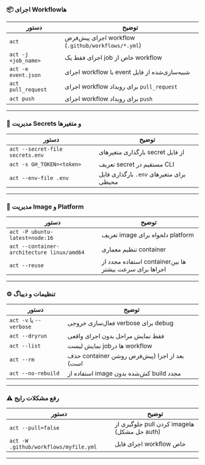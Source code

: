 
### 📦 اجرای Workflowها

| دستور               | توضیح                                              |
| ------------------- | -------------------------------------------------- |
| `act`               | اجرای پیش‌فرض workflow (`.github/workflows/*.yml`) |
| `act -j <job_name>` | اجرای فقط یک job خاص از workflow                   |
| `act -e event.json` | اجرای workflow با event شبیه‌سازی‌شده از فایل      |
| `act pull_request`  | اجرای workflow برای رویداد `pull_request`          |
| `act push`          | اجرای workflow برای رویداد `push`                  |

---

### 🔐 مدیریت Secrets و متغیرها

| دستور                           | توضیح                                    |
| ------------------------------- | ---------------------------------------- |
| `act --secret-file secrets.env` | بارگذاری متغیرهای secret از فایل         |
| `act -s GH_TOKEN=<token>`       | تعریف secret مستقیم در CLI               |
| `act --env-file .env`           | بارگذاری فایل `.env` برای متغیرهای محیطی |

---

### 🐳 مدیریت Image و Platform

| دستور                                      | توضیح                                                  |
| ------------------------------------------ | ------------------------------------------------------ |
| `act -P ubuntu-latest=node:16`             | تعریف image دلخواه برای platform                       |
| `act --container-architecture linux/amd64` | تنظیم معماری container                                 |
| `act --reuse`                              | استفاده مجدد از containerها بین اجراها برای سرعت بیشتر |

---

### ⚙️ تنظیمات و دیباگ

| دستور                   | توضیح                                        |
| ----------------------- | -------------------------------------------- |
| `act -v` یا `--verbose` | فعال‌سازی خروجی verbose برای debug           |
| `act --dryrun`          | فقط نمایش مراحل بدون اجرای واقعی             |
| `act --list`            | نمایش لیست jobها در workflow                 |
| `act --rm`              | حذف container بعد از اجرا (پیش‌فرض روشن است) |
| `act --no-rebuild`      | استفاده از image کش‌شده بدون build مجدد      |

---

### ⚠️ رفع مشکلات رایج

| دستور                                 | توضیح                                       |
| ------------------------------------- | ------------------------------------------- |
| `act --pull=false`                    | جلوگیری از pull کردن imageها (حل مشکل auth) |
| `act -W .github/workflows/myfile.yml` | اجرای فایل workflow خاص                     |

---